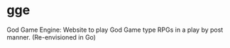 # gge
God Game Engine: Website to play God Game type RPGs in a play by post manner. (Re-envisioned in Go)
